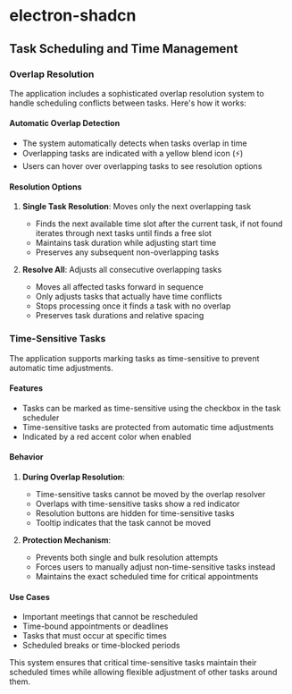 # electron-shadcn

## Task Scheduling and Time Management

### Overlap Resolution

The application includes a sophisticated overlap resolution system to handle scheduling conflicts between tasks. Here's how it works:

#### Automatic Overlap Detection

- The system automatically detects when tasks overlap in time
- Overlapping tasks are indicated with a yellow blend icon (⚡)
- Users can hover over overlapping tasks to see resolution options

#### Resolution Options

1. **Single Task Resolution**: Moves only the next overlapping task

   - Finds the next available time slot after the current task, if not found iterates through next tasks until finds a free slot
   - Maintains task duration while adjusting start time
   - Preserves any subsequent non-overlapping tasks

2. **Resolve All**: Adjusts all consecutive overlapping tasks
   - Moves all affected tasks forward in sequence
   - Only adjusts tasks that actually have time conflicts
   - Stops processing once it finds a task with no overlap
   - Preserves task durations and relative spacing

### Time-Sensitive Tasks

The application supports marking tasks as time-sensitive to prevent automatic time adjustments.

#### Features

- Tasks can be marked as time-sensitive using the checkbox in the task scheduler
- Time-sensitive tasks are protected from automatic time adjustments
- Indicated by a red accent color when enabled

#### Behavior

1. **During Overlap Resolution**:

   - Time-sensitive tasks cannot be moved by the overlap resolver
   - Overlaps with time-sensitive tasks show a red indicator
   - Resolution buttons are hidden for time-sensitive tasks
   - Tooltip indicates that the task cannot be moved

2. **Protection Mechanism**:
   - Prevents both single and bulk resolution attempts
   - Forces users to manually adjust non-time-sensitive tasks instead
   - Maintains the exact scheduled time for critical appointments

#### Use Cases

- Important meetings that cannot be rescheduled
- Time-bound appointments or deadlines
- Tasks that must occur at specific times
- Scheduled breaks or time-blocked periods

This system ensures that critical time-sensitive tasks maintain their scheduled times while allowing flexible adjustment of other tasks around them.
